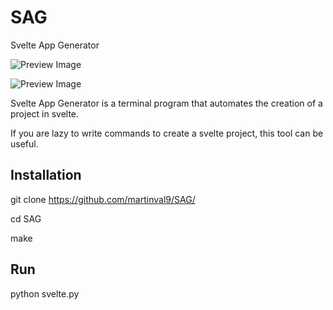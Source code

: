 # SAG
Svelte App Generator

![Preview Image](https://github.com/martinval9/SAP/blob/main/img/sap_home.png)

![Preview Image](https://github.com/martinval9/SAP/blob/main/img/sap_example.png)

Svelte App Generator is a terminal program that automates the creation of a project in svelte.

If you are lazy to write commands to create a svelte project, this tool can be useful.

## Installation
git clone https://github.com/martinval9/SAG/

cd SAG

make

## Run
python svelte.py
